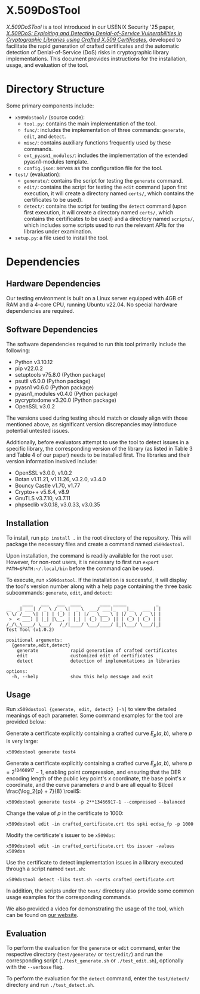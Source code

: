 # X.509DoSTool

*X.509DoSTool* is a tool introduced in our USENIX Security '25 paper, [*X.509DoS: Exploiting and Detecting Denial-of-Service Vulnerabilities in Cryptographic Libraries using Crafted X.509 Certificates*](https://www.usenix.org/conference/usenixsecurity25/presentation/shi-bing), developed to facilitate the rapid generation of crafted certificates and the automatic detection of Denial-of-Service (DoS) risks in cryptographic library implementations. This document provides instructions for the installation, usage, and evaluation of the tool.

# Directory Structure

Some primary components include:

- `x509dostool/` (source code):
  - `tool.py`: contains the main implementation of the tool.
  - `func/`: includes the implementation of three commands: `generate`, `edit`, and `detect`.
  - `misc/`: contains auxiliary functions frequently used by these commands.
  - `ext_pyasn1_modules/`: includes the implementation of the extended pyasn1-modules template.
  - `config.json`: serves as the configuration file for the tool.
- `test/` (evaluation):
  - `generate/`: contains the script for testing the `generate` command.
  - `edit/`: contains the script for testing the `edit` command (upon first execution, it will create a directory named `certs/`, which contains the certificates to be used).
  - `detect/`: contains the script for testing the `detect` command (upon first execution, it will create a directory named `certs/`, which contains the certificates to be used) and a directory named `scripts/`, which includes some scripts used to run the relevant APIs for the libraries under examination.
- `setup.py`: a file used to install the tool.

# Dependencies

## Hardware Dependencies

Our testing environment is built on a Linux server equipped with 4GB of RAM and a 4-core CPU, running Ubuntu v22.04. No special hardware dependencies are required.

## Software Dependencies

The software dependencies required to run this tool primarily include the following:

- Python v3.10.12
- pip v22.0.2
- setuptools v75.8.0 (Python package)
- psutil v6.0.0 (Python package)
- pyasn1 v0.6.0 (Python package)
- pyasn1_modules v0.4.0 (Python package)
- pycryptodome v3.20.0 (Python package)
- OpenSSL v3.0.2

The versions used during testing should match or closely align with those mentioned above, as significant version discrepancies may introduce potential untested issues.

Additionally, before evaluators attempt to use the tool to detect issues in a specific library, the corresponding version of the library (as listed in Table 3 and Table 4 of our paper) needs to be installed first. The libraries and their version information involved include:

- OpenSSL v3.0.0, v1.0.2
- Botan v1.11.21, v1.11.26, v3.2.0, v3.4.0
- Bouncy Castle v1.70, v1.77
- Crypto++ v5.6.4, v8.9
- GnuTLS v3.7.10, v3.7.11
- phpseclib v3.0.18, v3.0.33, v3.0.35

## Installation

To install, run `pip install .` in the root directory of the repository. This will package the necessary files and create a command named `x509dostool`. 

Upon installation, the command is readily available for the root user. However, for non-root users, it is necessary to first run `export PATH=$PATH:~/.local/bin` before the command can be used.

To execute, run `x509dostool`. If the installation is successful, it will display the tool's version number along with a help page containing the three basic subcommands: `generate`, `edit`, and `detect`:

```
      ____   ___   ___  ____       ____ _____           _ 
__  _| ___| / _ \ / _ \|  _ \  ___/ ___|_   _|__   ___ | |
\ \/ /___ \| | | | (_) | | | |/ _ \___ \ | |/ _ \ / _ \| |
 >  < ___) | |_| |\__, | |_| | (_) |__) || | (_) | (_) | |
/_/\_\____/ \___/   /_/|____/ \___/____/ |_|\___/ \___/|_|
Test Tool (v1.0.2)

positional arguments:
  {generate,edit,detect}
    generate            rapid generation of crafted certificates
    edit                customized edit of certificates
    detect              detection of implementations in libraries

options:
  -h, --help            show this help message and exit
```

## Usage

Run `x509dostool {generate, edit, detect} [-h]` to view the detailed meanings of each parameter. Some command examples for the tool are provided below:

Generate a certificate explicitly containing a crafted curve $E_p(a, b)$, where $p$ is very large:

```
x509dostool generate test4
```

Generate a certificate explicitly containing a crafted curve $E_p(a, b)$, where $p = 2^{13466917} - 1$, enabling point compression, and ensuring that the DER encoding length of the public key point's $x$ coordinate, the base point's $x$ coordinate, and the curve parameters $a$ and $b$ are all equal to $\lceil \frac{\log_2{p} + 7}{8} \rceil$:

```
x509dostool generate test4 -p 2**13466917-1 --compressed --balanced
```

Change the value of $p$ in the certificate to $1000$:

```
x509dostool edit -in crafted_certificate.crt tbs spki ecdsa_fp -p 1000
```

Modify the certificate's issuer to be `x509dos`:

```
x509dostool edit -in crafted_certificate.crt tbs issuer -values x509dos
```

Use the certificate to detect implementation issues in a library executed through a script named `test.sh`:

```
x509dostool detect -libs test.sh -certs crafted_certificate.crt 
```

In addition, the scripts under the `test/` directory also provide some common usage examples for the corresponding commands.

We also provided a video for demonstrating the usage of the tool, which can be found on [our website](https://sites.google.com/view/x509dos).

## Evaluation

To perform the evaluation for the `generate` or `edit` command, enter the respective directory (`test/generate/` or `test/edit/`) and run the corresponding script (`./test_generate.sh` or `./test_edit.sh`), optionally with the `--verbose` flag.

To perform the evaluation for the `detect` command, enter the `test/detect/` directory and run `./test_detect.sh`.
